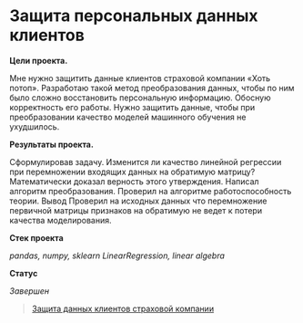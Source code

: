 # Защита персональных данных клиентов

**Цели проекта.**

Мне нужно защитить данные клиентов страховой компании «Хоть потоп». Разработаю такой метод преобразования данных, чтобы по ним было сложно восстановить персональную информацию. Обосную корректность его работы.
Нужно защитить данные, чтобы при преобразовании качество моделей машинного обучения не ухудшилось.

**Результаты проекта.**

Сформулировав задачу.
Изменится ли качество линейной регрессии при перемножении входящих данных на обратимую матрицу?
Математически доказал верность этого утверждения. Написал алгоритм преобразования. Проверил на алгоритме работоспособность теории.
Вывод
Проверил на исходных данных что перемножение первичной матрицы признаков на обратимую не ведет к потери качества моделирования.

**Стек проекта**

_pandas, numpy, sklearn LinearRegression, linear algebra_

**Статус**

_Завершен_
> [Защита данных клиентов страховой компании](https://github.com/Mikhail-9/yandex_projects_praktimum/blob/master/insurance_data_scientist/insurance_data_scientist.ipynb)
